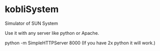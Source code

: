 # kobliSystem
Simulator of SUN System

Use it with any server like python or Apache.

python -m SimpleHTTPServer 8000 (If you have 2x python it will work.)

